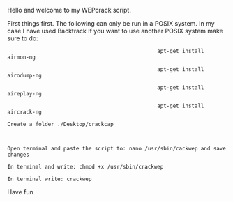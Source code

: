 
Hello and welcome to my WEPcrack script.

First things first. The following can only be run in a POSIX system. In my case I have used Backtrack If you want to use another POSIX system make sure to do:

                                                    apt-get install airmon-ng

                                                    apt-get install airodump-ng

                                                    apt-get install aireplay-ng

                                                    apt-get install aircrack-ng

    Create a folder ./Desktop/crackcap

    

    Open terminal and paste the script to: nano /usr/sbin/cackwep and save changes

    In terminal and write: chmod +x /usr/sbin/crackwep

    In terminal write: crackwep

Have fun
